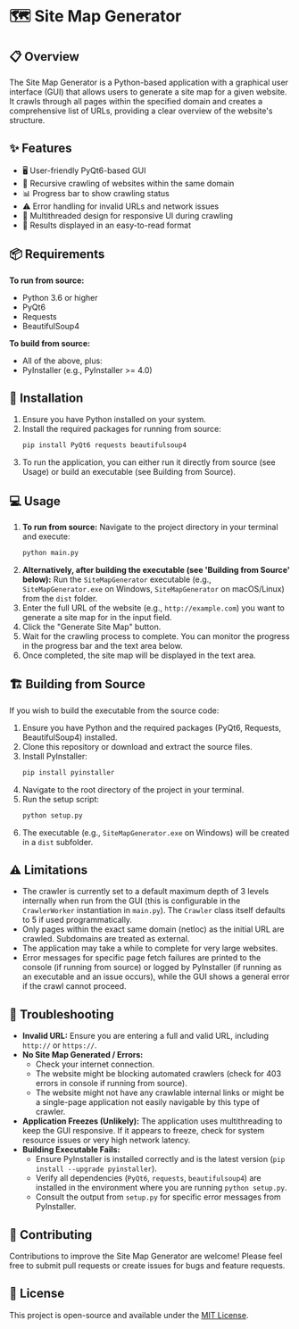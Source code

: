 # 🗺️ Site Map Generator

## 📋 Overview
The Site Map Generator is a Python-based application with a graphical user interface (GUI) that allows users to generate a site map for a given website. It crawls through all pages within the specified domain and creates a comprehensive list of URLs, providing a clear overview of the website's structure.

## ✨ Features
- 🖥️ User-friendly PyQt6-based GUI
- 🔄 Recursive crawling of websites within the same domain
- 📊 Progress bar to show crawling status
- ⚠️ Error handling for invalid URLs and network issues
- 🧵 Multithreaded design for responsive UI during crawling
- 📝 Results displayed in an easy-to-read format

## 📦 Requirements

**To run from source:**
- Python 3.6 or higher
- PyQt6
- Requests
- BeautifulSoup4

**To build from source:**
- All of the above, plus:
- PyInstaller (e.g., PyInstaller >= 4.0)

## 🚀 Installation

1. Ensure you have Python installed on your system.
2. Install the required packages for running from source:
   ```bash
   pip install PyQt6 requests beautifulsoup4
   ```
3. To run the application, you can either run it directly from source (see Usage) or build an executable (see Building from Source).

## 💻 Usage

1. **To run from source:**
   Navigate to the project directory in your terminal and execute:
   ```bash
   python main.py
   ```
2. **Alternatively, after building the executable (see 'Building from Source' below):**
   Run the `SiteMapGenerator` executable (e.g., `SiteMapGenerator.exe` on Windows, `SiteMapGenerator` on macOS/Linux) from the `dist` folder.
3. Enter the full URL of the website (e.g., `http://example.com`) you want to generate a site map for in the input field.
4. Click the "Generate Site Map" button.
5. Wait for the crawling process to complete. You can monitor the progress in the progress bar and the text area below.
6. Once completed, the site map will be displayed in the text area.

## 🏗️ Building from Source

If you wish to build the executable from the source code:

1. Ensure you have Python and the required packages (PyQt6, Requests, BeautifulSoup4) installed.
2. Clone this repository or download and extract the source files.
3. Install PyInstaller:
   ```bash
   pip install pyinstaller
   ```
4. Navigate to the root directory of the project in your terminal.
5. Run the setup script:
   ```bash
   python setup.py
   ```
6. The executable (e.g., `SiteMapGenerator.exe` on Windows) will be created in a `dist` subfolder.

## ⚠️ Limitations

- The crawler is currently set to a default maximum depth of 3 levels internally when run from the GUI (this is configurable in the `CrawlerWorker` instantiation in `main.py`). The `Crawler` class itself defaults to 5 if used programmatically.
- Only pages within the exact same domain (netloc) as the initial URL are crawled. Subdomains are treated as external.
- The application may take a while to complete for very large websites.
- Error messages for specific page fetch failures are printed to the console (if running from source) or logged by PyInstaller (if running as an executable and an issue occurs), while the GUI shows a general error if the crawl cannot proceed.

## 🐛 Troubleshooting

- **Invalid URL:** Ensure you are entering a full and valid URL, including `http://` or `https://`.
- **No Site Map Generated / Errors:**
    - Check your internet connection.
    - The website might be blocking automated crawlers (check for 403 errors in console if running from source).
    - The website might not have any crawlable internal links or might be a single-page application not easily navigable by this type of crawler.
- **Application Freezes (Unlikely):** The application uses multithreading to keep the GUI responsive. If it appears to freeze, check for system resource issues or very high network latency.
- **Building Executable Fails:**
    - Ensure PyInstaller is installed correctly and is the latest version (`pip install --upgrade pyinstaller`).
    - Verify all dependencies (`PyQt6`, `requests`, `beautifulsoup4`) are installed in the environment where you are running `python setup.py`.
    - Consult the output from `setup.py` for specific error messages from PyInstaller.

## 🤝 Contributing

Contributions to improve the Site Map Generator are welcome! Please feel free to submit pull requests or create issues for bugs and feature requests.

## 📄 License

This project is open-source and available under the [MIT License](LICENSE).
